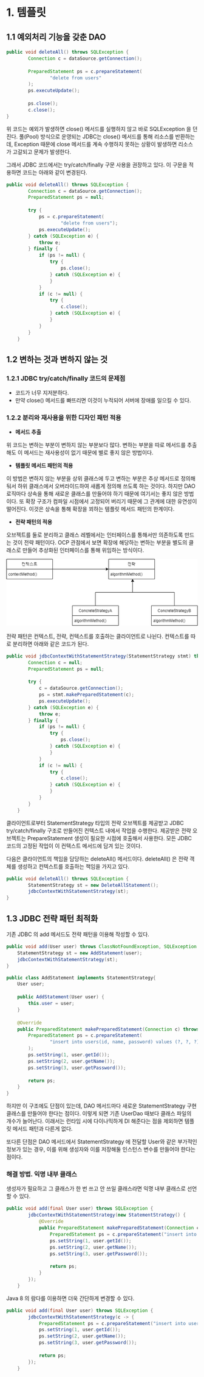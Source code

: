 # 1. 템플릿

## 1.1 예외처리 기능을 갖춘 DAO

```java
public void deleteAll() throws SQLException {
        Connection c = dataSource.getConnection();

        PreparedStatement ps = c.prepareStatement(
                "delete from users"
        );
        ps.executeUpdate();

        ps.close();
        c.close();
}
```

위 코드는 예외가 발생하면 close() 메서드를 실행하지 않고 바로 SQLException 을 던진다.
풀(Pool) 방식으로 운영되는 JDBC는 close() 메서드를 통해 리소스를 반환하는데,
Exception 때문에 close 메서드를 계속 수행하지 못하는 상황이 발생하면 리소스가 고갈되고 문제가 발생한다.

그래서 JDBC 코드에서는 try/catch/finally 구문 사용을 권장하고 있다.
이 구문을 적용하면 코드는 아래와 같이 변경된다.

```java
public void deleteAll() throws SQLException {
        Connection c = dataSource.getConnection();
        PreparedStatement ps = null;

        try {
            ps = c.prepareStatement(
                    "delete from users");
            ps.executeUpdate();
        } catch (SQLException e) {
            throw e;
        } finally {
            if (ps != null) {
                try {
                    ps.close();
                } catch (SQLException e) {
                }
            }
            if (c != null) {
                try {
                    c.close();
                } catch (SQLException e) {
                }
            }
        }
    }
```

## 1.2 변하는 것과 변하지 않는 것

### 1.2.1 JDBC try/catch/finally 코드의 문제점

- 코드가 너무 지저분하다.
- 만약 close() 메서드를 빠뜨리면 이것이 누적되어 서버에 장애를 일으킬 수 있다.

### 1.2.2 분리와 재사용을 위한 디자인 패턴 적용

- **메서드 추출**

위 코드는 변하는 부분이 변하지 않는 부분보다 많다.
변하는 부분을 따로 메서드를 추출해도 이 메서드는 재사용성이 없기 때문에 별로 좋지 않은 방법이다.

- **템플릿 메서드 패턴의 적용**

이 방법은 변하지 않는 부분을 상위 클래스에 두고 변하는 부분은 추상 메서드로 정의해둬서 하위 클래스에서 오버라이드하여 새롭게 정의해 쓰도록 하는 것이다.
하지만 DAO 로직마다 상속을 통해 새로운 클래스를 만들어야 하기 때문에 여기서는 좋지 않은 방법이다.
또 확장 구조가 컴파일 시점에서 고정되어 버리기 때문에 그 관계에 대한 유연성이 떨어진다.
이것은 상속을 통해 확장을 꾀하는 템플릿 메서드 패턴의 한계이다.

- **전략 패턴의 적용**

오브젝트를 둘로 분리하고 클래스 레벨에서는 인터페이스를 통해서만 의존하도록 만드는 것이 전략 패턴이다.
OCP 관점에서 보면 확장에 해당하는 변하는 부분을 별도의 클래스로 만들어 추상화된 인터페이스를 통해 위임하는 방식이다.

![](2.png)

전략 패턴은 컨텍스트, 전략, 컨텍스트를 호출하는 클라이언트로 나뉜다.
컨텍스트를 따로 분리하면 아래와 같은 코드가 된다.

```java
public void jdbcContextWithStatementStrategy(StatementStrategy stmt) throws SQLException {
        Connection c = null;
        PreparedStatement ps = null;

        try {
            c = dataSource.getConnection();
            ps = stmt.makePreparedStatement(c);
            ps.executeUpdate();
        } catch (SQLException e) {
            throw e;
        } finally {
            if (ps != null) {
                try {
                    ps.close();
                } catch (SQLException e) {
                }
            }
            if (c != null) {
                try {
                    c.close();
                } catch (SQLException e) {
                }
            }
        }
    }
```
클라이언트로부터 StatementStrategy 타입의 전략 오브젝트를 제공받고 JDBC try/catch/finally 구조로
만들어진 컨텍스트 내에서 작업을 수행한다. 제공받은 전략 오브젝트는 PrepareStatement 생성이 필요한 시점에
호출해서 사용한다. 모든 JDBC 코드의 고정된 작업이 이 컨텍스트 메서드에 담겨 있는 것이다.

다음은 클라이언트의 책임을 담당하는 deleteAll() 메서드이다.
deleteAll() 은 전략 객체를 생성하고 컨텍스트를 호출하는 책임을 가지고 있다.

```java
public void deleteAll() throws SQLException {
        StatementStrategy st = new DeleteAllStatement();
        jdbcContextWithStatementStrategy(st);
}
```

## 1.3 JDBC 전략 패턴 최적화

기존 JDBC 의 add 메서드도 전략 패턴을 이용해 작성할 수 있다.

```java
public void add(User user) throws ClassNotFoundException, SQLException {
    StatementStrategy st = new AddStatement(user);
    jdbcContextWithStatementStrategy(st);
}
```
```java
public class AddStatement implements StatementStrategy{
    User user;

    public AddStatement(User user) {
        this.user = user;
    }

    @Override
    public PreparedStatement makePreparedStatement(Connection c) throws SQLException {
        PreparedStatement ps = c.prepareStatement(
                "insert into users(id, name, password) values (?, ?, ?)"
        );
        ps.setString(1, user.getId());
        ps.setString(2, user.getName());
        ps.setString(3, user.getPassword());

        return ps;
    }
}
```

하지만 이 구조에도 단점이 있는데, DAO 메서드마다 새로운 StatementStrategy 구현 클래스를 만들어야 한다는 점이다.
이렇게 되면 기존 UserDao 때보다 클래스 파일의 개수가 늘어난다.
이래서는 런타임 시에 다이나믹하게 DI 해준다는 점을 제외하면 템플릿 메서드 패턴과 다른게 없다.

또다른 단점은 DAO 메서드에서 StatementStrategy 에 전달할 User와 같은 부가적인 정보가 있는 경우,
이를 위해 생성자와 이를 저장해둘 인스턴스 변수를 만들어야 한다는 점이다.

### 해결 방법. 익명 내부 클래스

생성자가 필요하고 그 클래스가 한 번 쓰고 안 쓰일 클래스라면 익명 내부 클래스로 선언할 수 있다.

```java
public void add(final User user) throws SQLException {
        jdbcContextWithStatementStrategy(new StatementStrategy() {
            @Override
            public PreparedStatement makePreparedStatement(Connection c) throws SQLException {
                PreparedStatement ps = c.prepareStatement("insert into users(id, name, password) values (?, ?, ?)");
                ps.setString(1, user.getId());
                ps.setString(2, user.getName());
                ps.setString(3, user.getPassword());

                return ps;
            }
        });
    }
```

Java 8 의 람다를 이용하면 더욱 간단하게 변경할 수 있다.

```java
public void add(final User user) throws SQLException {
        jdbcContextWithStatementStrategy(c -> {
            PreparedStatement ps = c.prepareStatement("insert into users(id, name, password) values (?, ?, ?)");
            ps.setString(1, user.getId());
            ps.setString(2, user.getName());
            ps.setString(3, user.getPassword());

            return ps;
        });
    }
```





